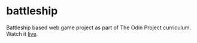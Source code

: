 # battleship
Battleship based web game project as part of The Odin Project curriculum. Watch it [live](https://diegogo69.github.io/battleship/).